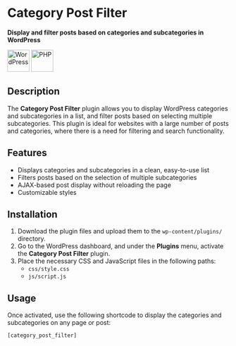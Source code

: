 # Category Post Filter

**Display and filter posts based on categories and subcategories in WordPress**

<img src="https://skillicons.dev/icons?i=wordpress" alt="WordPress" width="50" height="50"/>
<img src="https://skillicons.dev/icons?i=php" alt="PHP" width="50" height="50"/>

## Description
The **Category Post Filter** plugin allows you to display WordPress categories and subcategories in a list, and filter posts based on selecting multiple subcategories. This plugin is ideal for websites with a large number of posts and categories, where there is a need for filtering and search functionality.

## Features
- Displays categories and subcategories in a clean, easy-to-use list
- Filters posts based on the selection of multiple subcategories
- AJAX-based post display without reloading the page
- Customizable styles

## Installation
1. Download the plugin files and upload them to the `wp-content/plugins/` directory.
2. Go to the WordPress dashboard, and under the **Plugins** menu, activate the **Category Post Filter** plugin.
3. Place the necessary CSS and JavaScript files in the following paths:
   - `css/style.css`
   - `js/script.js`
   
## Usage
Once activated, use the following shortcode to display the categories and subcategories on any page or post:

```shortcode
[category_post_filter]
